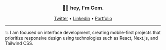 <h3 align="center">👋🏻 hey, I'm Cem.</h3>

<p align="center">
  <a href="https://twitter.com/vaycem" target='blank'>Twitter</a> •
  <a href="https://www.linkedin.com/in/cemtatli">Linkedin</a> •
  <a href="https://cemtatli.dev">Portfolio</a>
</p>

---


💥 I am focused on interface development, creating mobile-first projects that prioritize responsive design using technologies such as React, Next.js, and Tailwind CSS.
